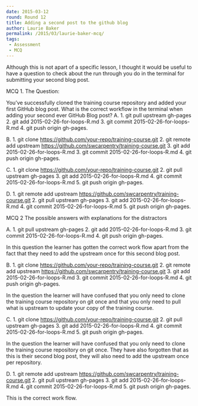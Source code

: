```yaml
---
date: 2015-03-12
round: Round 12
title: Adding a second post to the github blog
author: Laurie Baker
permalink: /2015/03/laurie-baker-mcq/
tags:
 - Assessment
 - MCQ
---
```


Although this is not apart of a specific lesson, I thought it would be useful to have a question to check about the run through you do in the terminal for submitting your second blog post. MCQ 1. The Question:
You’ve successfully cloned the training course repository and added your first GitHub blog post. What is the correct workflow in the terminal when adding your second ever GitHub Blog post?A.	1. git pull upstream gh-pages 2. git add 2015-02-26-for-loops-R.md 3. git commit 2015-02-26-for-loops-R.md 4. git push origin gh-pages.B.	1. git clone https://github.com/your-repo/training-course.git 2. git remote add upstream https://github.com/swcarpentry/training-course.git 3. git add 2015-02-26-for-loops-R.md 3. git commit 2015-02-26-for-loops-R.md 4. git push origin gh-pages.C.	1. git clone https://github.com/your-repo/training-course.git 2. git pull upstream gh-pages 3. git add 2015-02-26-for-loops-R.md 4. git commit 2015-02-26-for-loops-R.md 5. git push origin gh-pages.D.	1. git remote add upstream https://github.com/swcarpentry/training-course.git 2. git pull upstream gh-pages 3. git add 2015-02-26-for-loops-R.md 4. git commit 2015-02-26-for-loops-R.md 5. git push origin gh-pages.MCQ 2 The possible answers with explanations for the distractors

A.	1. git pull upstream gh-pages 2. git add 2015-02-26-for-loops-R.md 3. git commit 2015-02-26-for-loops-R.md 4. git push origin gh-pages.In this question the learner has gotten the correct work flow apart from the fact that they need to add the upstream once for this second blog post. B.	1. git clone https://github.com/your-repo/training-course.git 2. git remote add upstream https://github.com/swcarpentry/training-course.git 3. git add 2015-02-26-for-loops-R.md 3. git commit 2015-02-26-for-loops-R.md 4. git push origin gh-pages.In the question the learner will have confused that you only need to clone the training course repository on git once and that you only need to pull what is upstream to update your copy of the training course.C.	1. git clone https://github.com/your-repo/training-course.git 2. git pull upstream gh-pages 3. git add 2015-02-26-for-loops-R.md 4. git commit 2015-02-26-for-loops-R.md 5. git push origin gh-pages.In the question the learner will have confused that you only need to clone the training course repository on git once. They have also forgotten that as this is their second blog post, they will also need to add the upstream once per repository. D.	1. git remote add upstream https://github.com/swcarpentry/training-course.git 2. git pull upstream gh-pages 3. git add 2015-02-26-for-loops-R.md 4. git commit 2015-02-26-for-loops-R.md 5. git push origin gh-pages.This is the correct work flow. 

